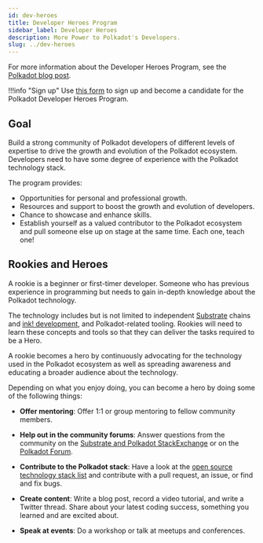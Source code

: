 ```yaml
---
id: dev-heroes
title: Developer Heroes Program
sidebar_label: Developer Heroes
description: More Power to Polkadot's Developers.
slug: ../dev-heroes
---
```


For more information about the Developer Heroes Program, see the
[Polkadot blog post](https://polkadot.network/blog/introducing-the-polkadot-developer-heroes-program?utm_source=twitter&utm_medium=social&utm_campaign=dhp&utm_content=tweet&utm_term=announcement).

!!!info "Sign up"
    Use [this form](https://info.polkadot.network/polkadot-developer-heroes?ref=cms.polkadot.network) to
    sign up and become a candidate for the Polkadot Developer Heroes Program.

## Goal

Build a strong community of Polkadot developers of different levels of expertise to drive the growth
and evolution of the Polkadot ecosystem. Developers need to have some degree of experience with the
Polkadot technology stack.

The program provides:

- Opportunities for personal and professional growth.
- Resources and support to boost the growth and evolution of developers.
- Chance to showcase and enhance skills.
- Establish yourself as a valued contributor to the Polkadot ecosystem and pull someone else up on
  stage at the same time. Each one, teach one!

## Rookies and Heroes

A rookie is a beginner or first-timer developer. Someone who has previous experience in programming
but needs to gain in-depth knowledge about the Polkadot technology.

The technology includes but is not limited to independent [Substrate](../../learn/general/glossary.md#substrate)
chains and [ink! development](https://docs.polkadot.com/develop/smart-contracts/), and Polkadot-related tooling.
Rookies will need to learn these concepts and tools so that they can deliver the tasks required to
be a Hero.

A rookie becomes a hero by continuously advocating for the technology used in the Polkadot ecosystem
as well as spreading awareness and educating a broader audience about the technology.

Depending on what you enjoy doing, you can become a hero by doing some of the following things:

- **Offer mentoring**: Offer 1:1 or group mentoring to fellow community members.

- **Help out in the community forums**: Answer questions from the community on the
  [Substrate and Polkadot StackExchange](https://substrate.stackexchange.com/?ref=cms.polkadot.network)
  or on the [Polkadot Forum](https://forum.polkadot.network/?ref=cms.polkadot.network).

- **Contribute to the Polkadot stack**: Have a look at the
  [open source technology stack list](../build/build-open-source.md) and contribute with a pull
  request, an issue, or find and fix bugs.

- **Create content**: Write a blog post, record a video tutorial, and write a Twitter thread. Share
  about your latest coding success, something you learned and are excited about.

- **Speak at events**: Do a workshop or talk at meetups and conferences.
